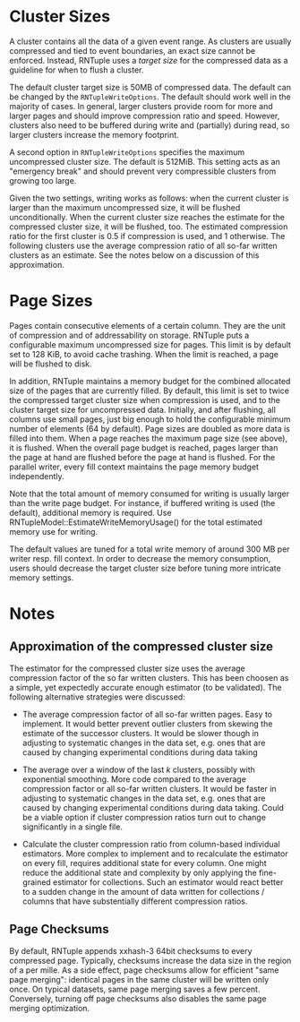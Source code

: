 Cluster Sizes
=============

A cluster contains all the data of a given event range.
As clusters are usually compressed and tied to event boundaries, an exact size cannot be enforced.
Instead, RNTuple uses a *target size* for the compressed data as a guideline for when to flush a cluster.

The default cluster target size is 50MB of compressed data.
The default can be changed by the `RNTupleWriteOptions`.
The default should work well in the majority of cases.
In general, larger clusters provide room for more and larger pages and should improve compression ratio and speed.
However, clusters also need to be buffered during write and (partially) during read,
so larger clusters increase the memory footprint.

A second option in `RNTupleWriteOptions` specifies the maximum uncompressed cluster size.
The default is 512MiB.
This setting acts as an "emergency break" and should prevent very compressible clusters from growing too large.

Given the two settings, writing works as follows:
when the current cluster is larger than the maximum uncompressed size, it will be flushed unconditionally.
When the current cluster size reaches the estimate for the compressed cluster size, it will be flushed, too.
The estimated compression ratio for the first cluster is 0.5 if compression is used, and 1 otherwise.
The following clusters use the average compression ratio of all so-far written clusters as an estimate.
See the notes below on a discussion of this approximation.


Page Sizes
==========

Pages contain consecutive elements of a certain column.
They are the unit of compression and of addressability on storage.
RNTuple puts a configurable maximum uncompressed size for pages.
This limit is by default set to 128 KiB, to avoid cache trashing.
When the limit is reached, a page will be flushed to disk.

In addition, RNTuple maintains a memory budget for the combined allocated size of the pages that are currently filled.
By default, this limit is set to twice the compressed target cluster size when compression is used,
and to the cluster target size for uncompressed data.
Initially, and after flushing, all columns use small pages,
just big enough to hold the configurable minimum number of elements (64 by default).
Page sizes are doubled as more data is filled into them.
When a page reaches the maximum page size (see above), it is flushed.
When the overall page budget is reached,
pages larger than the page at hand are flushed before the page at hand is flushed.
For the parallel writer, every fill context maintains the page memory budget independently.

Note that the total amount of memory consumed for writing is usually larger than the write page budget.
For instance, if buffered writing is used (the default), additional memory is required.
Use RNTupleModel::EstimateWriteMemoryUsage() for the total estimated memory use for writing.

The default values are tuned for a total write memory of around 300 MB per writer resp. fill context.
In order to decrease the memory consumption,
users should decrease the target cluster size before tuning more intricate memory settings.

Notes
=====

Approximation of the compressed cluster size
--------------------------------------------

The estimator for the compressed cluster size uses the average compression factor
of the so far written clusters.
This has been choosen as a simple, yet expectedly accurate enough estimator (to be validated).
The following alternative strategies were discussed:

  - The average compression factor of all so-far written pages.
    Easy to implement.
    It would better prevent outlier clusters from skewing the estimate of the successor clusters.
    It would be slower though in adjusting to systematic changes in the data set,
    e.g. ones that are caused by changing experimental conditions during data taking

  - The average over a window of the last $k$ clusters, possibly with exponential smoothing.
    More code compared to the average compression factor or all so-far written clusters.
    It would be faster in adjusting to systematic changes in the data set,
    e.g. ones that are caused by changing experimental conditions during data taking.
    Could be a viable option if cluster compression ratios turn out to change significantly in a single file.

  - Calculate the cluster compression ratio from column-based individual estimators.
    More complex to implement and to recalculate the estimator on every fill,
    requires additional state for every column.
    One might reduce the additional state and complexity by only applying the fine-grained estimator for collections.
    Such an estimator would react better to a sudden change in the amount of data written for collections / columns
    that have substentially different compression ratios.

Page Checksums
--------------

By default, RNTuple appends xxhash-3 64bit checksums to every compressed page.
Typically, checksums increase the data size in the region of a per mille.
As a side effect, page checksums allow for efficient "same page merging":
identical pages in the same cluster will be written only once.
On typical datasets, same page merging saves a few percent.
Conversely, turning off page checksums also disables the same page merging optimization.
